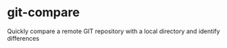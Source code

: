 # git-compare
Quickly compare a remote GIT repository with a local directory and identify differences
